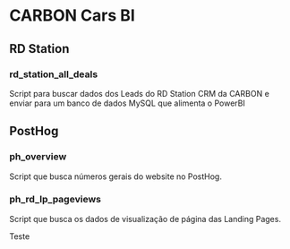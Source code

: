 # CARBON Cars BI

## RD Station
### rd_station_all_deals
Script para buscar dados dos Leads do RD Station CRM da CARBON e enviar para um banco de dados MySQL que alimenta o PowerBI

## PostHog
### ph_overview
Script que busca números gerais do website no PostHog.

### ph_rd_lp_pageviews
Script que busca os dados de visualização de página das Landing Pages.

Teste